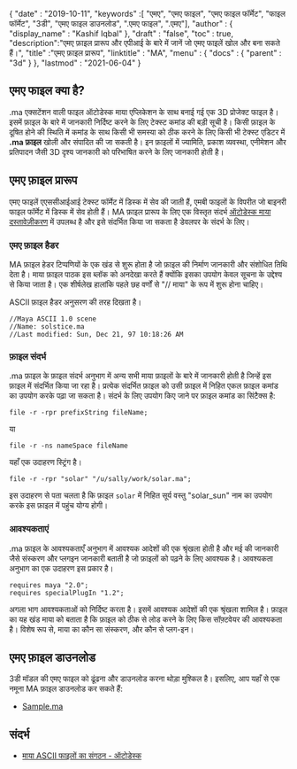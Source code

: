 {
  "date" : "2019-10-11",
  "keywords" :[ "एमए", "एमए फाइल", "एमए फाइल फॉर्मेट", "फाइल फॉर्मेट", "3डी", "एमए फाइल डाउनलोड", ".एमए फाइल", ".एमए"],
  "author" : {
    "display_name" : "Kashif Iqbal"
},
  "draft" : "false",
  "toc" : true,
  "description":"एमए फ़ाइल प्रारूप और एपीआई के बारे में जानें जो एमए फाइलें खोल और बना सकते हैं।",
  "title" :"एमए फ़ाइल प्रारूप",
  "linktitle" : "MA",
  "menu" : {
    "docs" : {
      "parent" : "3d"
}
},
  "lastmod" : "2021-06-04"
}

## एमए फाइल क्या है?

.ma एक्सटेंशन वाली फाइल ऑटोडेस्क माया एप्लिकेशन के साथ बनाई गई एक 3D प्रोजेक्ट फाइल है। इसमें फ़ाइल के बारे में जानकारी निर्दिष्ट करने के लिए टेक्स्ट कमांड की बड़ी सूची है। किसी फ़ाइल के दूषित होने की स्थिति में कमांड के साथ किसी भी समस्या को ठीक करने के लिए किसी भी टेक्स्ट एडिटर में **.ma फ़ाइल** खोली और संपादित की जा सकती है। इन फ़ाइलों में ज्यामिति, प्रकाश व्यवस्था, एनीमेशन और प्रतिपादन जैसी 3D दृश्य जानकारी को परिभाषित करने के लिए जानकारी होती है।

## एमए फ़ाइल प्रारूप

एमए फाइलें एएससीआईआई टेक्स्ट फॉर्मेट में डिस्क में सेव की जाती हैं, एमबी फाइलों के विपरीत जो बाइनरी फाइल फॉर्मेट में डिस्क में सेव होती हैं। MA फ़ाइल प्रारूप के लिए एक विस्तृत संदर्भ [ऑटोडेस्क माया दस्तावेज़ीकरण](https://download.autodesk.com/us/maya/2010help/index.html?url=Glossary_M_ma_file_format.htm,topicNumber=d0e192001) में उपलब्ध है और इसे संदर्भित किया जा सकता है डेवलपर के संदर्भ के लिए।

### एमए फ़ाइल हैडर

MA फ़ाइल हेडर टिप्पणियों के एक खंड से शुरू होता है जो फ़ाइल की निर्माण जानकारी और संशोधित तिथि देता है। माया फ़ाइल पाठक इस ब्लॉक को अनदेखा करते हैं क्योंकि इसका उपयोग केवल सूचना के उद्देश्य से किया जाता है। एक शीर्षलेख हालांकि पहले छह वर्णों से "// माया" के रूप में शुरू होना चाहिए।

ASCII फ़ाइल हैडर अनुसरण की तरह दिखता है।

```
//Maya ASCII 1.0 scene
//Name: solstice.ma
//Last modified: Sun, Dec 21, 97 10:18:26 AM
```
### फ़ाइल संदर्भ

.ma फ़ाइल के फ़ाइल संदर्भ अनुभाग में अन्य सभी माया फ़ाइलों के बारे में जानकारी होती है जिन्हें इस फ़ाइल में संदर्भित किया जा रहा है। प्रत्येक संदर्भित फ़ाइल को उसी फ़ाइल में निहित एकल फ़ाइल कमांड का उपयोग करके पढ़ा जा सकता है। संदर्भ के लिए उपयोग किए जाने पर फ़ाइल कमांड का सिंटैक्स है:

```
file -r -rpr prefixString fileName;
```
या

```
file -r -ns nameSpace fileName
```
यहाँ एक उदाहरण स्ट्रिंग है।

```
file -r -rpr "solar" "/u/sally/work/solar.ma";
```
इस उदाहरण से पता चलता है कि फ़ाइल `solar` में निहित सूर्य वस्तु "solar_sun" नाम का उपयोग करके इस फ़ाइल में पहुंच योग्य होगी।

### आवश्यकताएं

.ma फ़ाइल के आवश्यकताएँ अनुभाग में आवश्यक आदेशों की एक श्रृंखला होती है और मई की जानकारी जैसे संस्करण और प्लगइन जानकारी बताती है जो फ़ाइलों को पढ़ने के लिए आवश्यक है। आवश्यकता अनुभाग का एक उदाहरण इस प्रकार है।

```
requires maya "2.0";
requires specialPlugIn "1.2";
```


अगला भाग आवश्यकताओं को निर्दिष्ट करता है। इसमें आवश्यक आदेशों की एक श्रृंखला शामिल है। फ़ाइल का यह खंड माया को बताता है कि फ़ाइल को ठीक से लोड करने के लिए किस सॉफ़्टवेयर की आवश्यकता है। विशेष रूप से, माया का कौन सा संस्करण, और कौन से प्लग-इन।

## एमए फ़ाइल डाउनलोड
3डी मॉडल की एमए फाइल को ढूंढना और डाउनलोड करना थोड़ा मुश्किल है। इसलिए, आप यहाँ से एक नमूना MA फ़ाइल डाउनलोड कर सकते हैं:

- [Sample.ma](../sample.ma)


## संदर्भ

* [माया ASCII फाइलों का संगठन - ऑटोडेस्क](https://download.autodesk.com/us/maya/2010help/index.html?url=Glossary_M_ma_file_format.htm,topicNumber=d0e192001)

